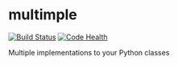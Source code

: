 # multimple

[![Build Status](https://travis-ci.org/n9code/multimple.svg?branch=master)](https://travis-ci.org/n9code/multimple)
[![Code Health](https://landscape.io/github/n9code/multimple/master/landscape.svg?style=flat)](https://landscape.io/github/n9code/multimple/master)

Multiple implementations to your Python classes

